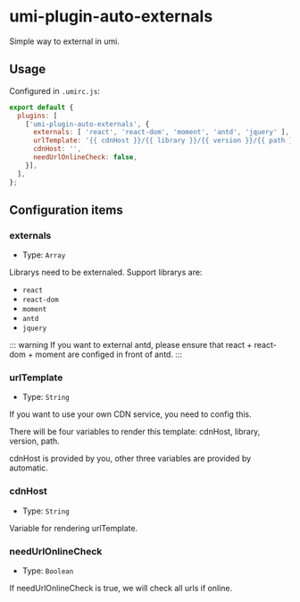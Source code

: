 # umi-plugin-auto-externals

Simple way to external in umi.

## Usage

Configured in `.umirc.js`:

```js
export default {
  plugins: [
    ['umi-plugin-auto-externals', {
      externals: [ 'react', 'react-dom', 'moment', 'antd', 'jquery' ],
      urlTemplate: '{{ cdnHost }}/{{ library }}/{{ version }}/{{ path }}',
      cdnHost: '',
      needUrlOnlineCheck: false,
    }],
  ],
};
```

## Configuration items

### externals

* Type: `Array`

Librarys need to be externaled. Support librarys are:

* `react`
* `react-dom`
* `moment`
* `antd`
* `jquery`

::: warning
If you want to external antd, please ensure that react + react-dom + moment are configed in front of antd.
:::

### urlTemplate

* Type: `String`

If you want to use your own CDN service, you need to config this.

There will be four variables to render this template: cdnHost, library, version, path.

cdnHost is provided by you, other three variables are provided by automatic.

### cdnHost

* Type: `String`

Variable for rendering urlTemplate.

### needUrlOnlineCheck

* Type: `Boolean`

If needUrlOnlineCheck is true, we will check all urls if online.
